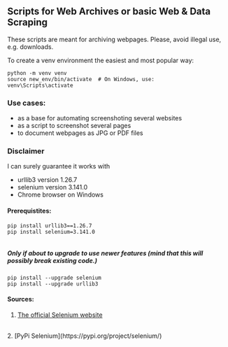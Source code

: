 ## Scripts for Web Archives or basic Web & Data Scraping 

These scripts are meant for archiving webpages. Please, avoid illegal use, e.g. downloads.

To create a venv environment the easiest and most popular way:
```
python -m venv venv
source new_env/bin/activate  # On Windows, use:
venv\Scripts\activate
```


### Use cases:

- as a base for automating screenshoting several websites
- as a script to screenshot several pages 
- to document webpages as JPG or PDF files

### Disclaimer
I can surely guarantee it works with
- urllib3 version 1.26.7
- selenium version 3.141.0
- Chrome browser on Windows

#### Prerequistites:

```
pip install urllib3==1.26.7
pip install selenium=3.141.0 


```
##### Only if about to upgrade to use newer features (mind that this will possibly break existing code.)

```
pip install --upgrade selenium
pip install --upgrade urllib3
```

#### Sources: 
1. [The official Selenium website](https://www.selenium.dev/downloads/)
<br>
2. [PyPi Selenium](https://pypi.org/project/selenium/)